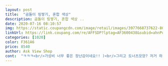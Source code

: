 ```yaml
---
layout: post 
title:  "곰돌이 링쌓기, 혼합 색상" 
description: 곰돌이 링쌓기, 혼합 색상 ..
date: 2020-07-16 08:10:57 
img: https://static.coupangcdn.com/image/retail/images/3977668737622-8075e3e9-80ca-484c-ba12-aef3e1c3d834.jpg 
linkUrl: https://link.coupang.com/re/AFFSDP?lptag=AF3600438&subid=ahnPublicAsk&pageKey=1500049984&itemId=2575884077&vendorItemId=70568169164&traceid=V0-113-441cc4ae36647f14 
categories: [1020] 
color: F361A6 
price: 8540 
author: Ask View Shop 
cont:  "ㅋㅋㅋ<br/>가성비 너무 좋은 장난감이네요!! )<br/>그리고 도너츠모양? 저거 하나하나에 다 소리나게 들어있어서<br/>그리고 딸랑소리가 나서 좋구요.<br/><br/>그리고 색깔도 하나하나 빨강, 노랑, 이렇게 말하면서 넣고빼고 해요.<br/><br/>글고 크기가 다르고 봉에다 순서대로 넣어야하는 구조라서<br/>다 좋아요 ㅋㅋㅋ<br/>딸랑이 대용으로도 쓸수있어요<br/>맨 위에 있는 링은 흔들면 아기들이 좋아할만한 구슬 굴러가는 소리가 나서 흥미를 유발할 수 있을것 같고, 감각 발달에도  도움이 될 것 같습니다! 곰돌이도 너무 귀엽고 링도 하나하나 쌓을 수 있어서 여러가지 학습도 가능 할 것 같구요! 조카가 아주 좋아할 것 같습니다)<br/>머리통을 자꾸 던져서 장난감 아저씨한테 미안한거 빼고는... <br/><br/>아기가 더좋아하네요.<br/><br/>오뚝이처럼 까진 아니어도 기울여도 애가 일어나서 ㅋㅋㅋ<br/>요거 하나도 안무겁고아기가 들수있어서 좋아요!<br/>요런 좋은 학습 효과도 있어서 더좋네요^^<br/>요새 크고 작고를 찾는거에 빠졌는데요<br/>우선 장난감은 무겁지않아야한다고 생각하는데요<br/>이 장난감보면서도 빨간게 제일크고 파란게 작아.<br/><br/>이런식으로 얘기하더라구요.<br/><br/>조카한테 선물하기 전에 상태 확인차 열어봤어요)<br/>좌우로 흔들거리는게 심하지 않아서 6개월 어린 아가도 무서워하지 않고 재밌게 가지고 놀 수 있을것 같아요!!<br/>지금 애기 7개월인데 하나하나 잘 넣진 못해도<br/>진짜 괜찮아요<br/>포장이 꼼꼼하게 잘 되어있네요!!<br/>흔들면서 잘 노네요 ㅎㅎ<br/>" 
---
```

